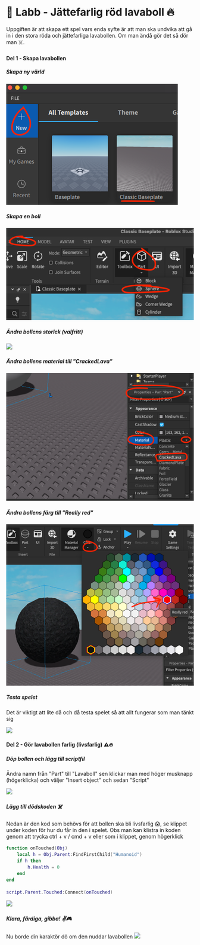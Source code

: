 # 🤖 Labb - Jättefarlig röd lavaboll 🔥          

Uppgiften är att skapa ett spel vars enda syfte är att man ska undvika att gå in i den stora röda och jättefarliga lavabollen. Om man ändå gör det så dör man ☠️.

#### Del 1 - Skapa lavabollen
##### Skapa ny värld

![](../resources/images/lab1_1.png)

##### Skapa en boll

![](../resources/images/lab1_2.png)

##### Ändra bollens storlek (valfritt)

![](../resources/images/lab1_3.gif)


##### Ändra bollens material till "CrackedLava"

![](../resources/images/lab1_4.png)

##### Ändra bollens färg till "Really red"

![](../resources/images/lab1_5.png)

##### Testa spelet
Det är viktigt att lite då och då testa spelet så att allt fungerar som man tänkt sig

![](../resources/images/lab1_6.gif)

#### Del 2 - Gör lavabollen farlig (livsfarlig) ⚠️🔥

##### Döp bollen och lägg till scriptfil
Ändra namn från "Part" till "Lavaboll" sen klickar man med höger musknapp (högerklicka) och väljer "Insert object" och sedan "Script"

![](../resources/images/lab1_7.gif)

##### Lägg till dödskoden ☠️
Nedan är den kod som behövs för att bollen ska bli livsfarlig 😱, se klippet under koden för hur du får in den i spelet. Obs man kan klistra in koden genom att trycka ctrl + v / cmd + v eller som i klippet, genom högerklick
```lua
function onTouched(Obj)
	local h = Obj.Parent:FindFirstChild("Humanoid")
	if h then
		h.Health = 0
	end
end

script.Parent.Touched:Connect(onTouched)
```
![](../resources/images/lab1_8.gif)

##### Klara, färdiga, gibba! ✌️🎮
Nu borde din karaktör dö om den nuddar lavabollen
![](../resources/images/lab1_9.gif)
